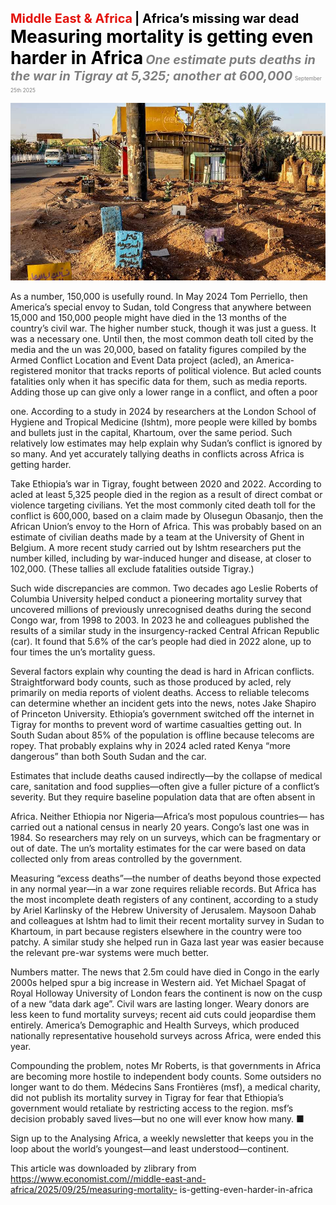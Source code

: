 <span style="color:#E3120B; font-size:14.9pt; font-weight:bold;">Middle East & Africa</span> <span style="color:#000000; font-size:14.9pt; font-weight:bold;">| Africa’s missing war dead</span>
<span style="color:#000000; font-size:21.0pt; font-weight:bold;">Measuring mortality is getting even harder in Africa</span>
<span style="color:#808080; font-size:14.9pt; font-weight:bold; font-style:italic;">One estimate puts deaths in the war in Tigray at 5,325; another at 600,000</span>
<span style="color:#808080; font-size:6.2pt;">September 25th 2025</span>

![](../images/036_Measuring_mortality_is_getting_even_harder_in_Africa/p0156_img01.jpeg)

As a number, 150,000 is usefully round. In May 2024 Tom Perriello, then America’s special envoy to Sudan, told Congress that anywhere between 15,000 and 150,000 people might have died in the 13 months of the country’s civil war. The higher number stuck, though it was just a guess. It was a necessary one. Until then, the most common death toll cited by the media and the un was 20,000, based on fatality figures compiled by the Armed Conflict Location and Event Data project (acled), an America- registered monitor that tracks reports of political violence. But acled counts fatalities only when it has specific data for them, such as media reports. Adding those up can give only a lower range in a conflict, and often a poor

one. According to a study in 2024 by researchers at the London School of Hygiene and Tropical Medicine (lshtm), more people were killed by bombs and bullets just in the capital, Khartoum, over the same period. Such relatively low estimates may help explain why Sudan’s conflict is ignored by so many. And yet accurately tallying deaths in conflicts across Africa is getting harder.

Take Ethiopia’s war in Tigray, fought between 2020 and 2022. According to acled at least 5,325 people died in the region as a result of direct combat or violence targeting civilians. Yet the most commonly cited death toll for the conflict is 600,000, based on a claim made by Olusegun Obasanjo, then the African Union’s envoy to the Horn of Africa. This was probably based on an estimate of civilian deaths made by a team at the University of Ghent in Belgium. A more recent study carried out by lshtm researchers put the number killed, including by war-induced hunger and disease, at closer to 102,000. (These tallies all exclude fatalities outside Tigray.)

Such wide discrepancies are common. Two decades ago Leslie Roberts of Columbia University helped conduct a pioneering mortality survey that uncovered millions of previously unrecognised deaths during the second Congo war, from 1998 to 2003. In 2023 he and colleagues published the results of a similar study in the insurgency-racked Central African Republic (car). It found that 5.6% of the car’s people had died in 2022 alone, up to four times the un’s mortality guess.

Several factors explain why counting the dead is hard in African conflicts. Straightforward body counts, such as those produced by acled, rely primarily on media reports of violent deaths. Access to reliable telecoms can determine whether an incident gets into the news, notes Jake Shapiro of Princeton University. Ethiopia’s government switched off the internet in Tigray for months to prevent word of wartime casualties getting out. In South Sudan about 85% of the population is offline because telecoms are ropey. That probably explains why in 2024 acled rated Kenya “more dangerous” than both South Sudan and the car.

Estimates that include deaths caused indirectly—by the collapse of medical care, sanitation and food supplies—often give a fuller picture of a conflict’s severity. But they require baseline population data that are often absent in

Africa. Neither Ethiopia nor Nigeria—Africa’s most populous countries— has carried out a national census in nearly 20 years. Congo’s last one was in 1984. So researchers may rely on un surveys, which can be fragmentary or out of date. The un’s mortality estimates for the car were based on data collected only from areas controlled by the government.

Measuring “excess deaths”—the number of deaths beyond those expected in any normal year—in a war zone requires reliable records. But Africa has the most incomplete death registers of any continent, according to a study by Ariel Karlinsky of the Hebrew University of Jerusalem. Maysoon Dahab and colleagues at lshtm had to limit their recent mortality survey in Sudan to Khartoum, in part because registers elsewhere in the country were too patchy. A similar study she helped run in Gaza last year was easier because the relevant pre-war systems were much better.

Numbers matter. The news that 2.5m could have died in Congo in the early 2000s helped spur a big increase in Western aid. Yet Michael Spagat of Royal Holloway University of London fears the continent is now on the cusp of a new “data dark age”. Civil wars are lasting longer. Weary donors are less keen to fund mortality surveys; recent aid cuts could jeopardise them entirely. America’s Demographic and Health Surveys, which produced nationally representative household surveys across Africa, were ended this year.

Compounding the problem, notes Mr Roberts, is that governments in Africa are becoming more hostile to independent body counts. Some outsiders no longer want to do them. Médecins Sans Frontières (msf), a medical charity, did not publish its mortality survey in Tigray for fear that Ethiopia’s government would retaliate by restricting access to the region. msf’s decision probably saved lives—but no one will ever know how many. ■

Sign up to the Analysing Africa, a weekly newsletter that keeps you in the loop about the world’s youngest—and least understood—continent.

This article was downloaded by zlibrary from https://www.economist.com//middle-east-and-africa/2025/09/25/measuring-mortality- is-getting-even-harder-in-africa